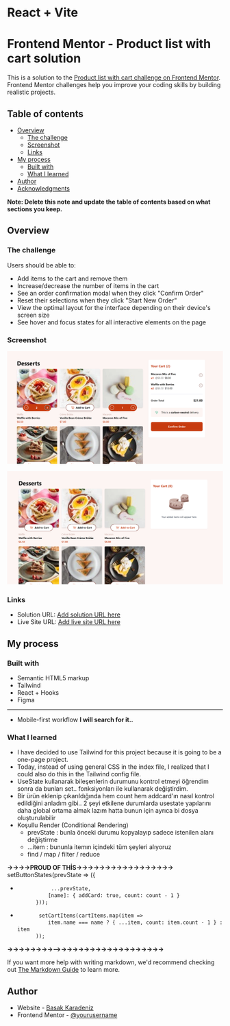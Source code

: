 # React + Vite

# Frontend Mentor - Product list with cart solution

This is a solution to the [Product list with cart challenge on Frontend Mentor](https://www.frontendmentor.io/challenges/product-list-with-cart-5MmqLVAp_d). Frontend Mentor challenges help you improve your coding skills by building realistic projects. 

## Table of contents

- [Overview](#overview)
  - [The challenge](#the-challenge)
  - [Screenshot](#screenshot)
  - [Links](#links)
- [My process](#my-process)
  - [Built with](#built-with)
  - [What I learned](#what-i-learned)
- [Author](#author)
- [Acknowledgments](#acknowledgments)

**Note: Delete this note and update the table of contents based on what sections you keep.**

## Overview

### The challenge

Users should be able to:

- Add items to the cart and remove them
- Increase/decrease the number of items in the cart
- See an order confirmation modal when they click "Confirm Order"
- Reset their selections when they click "Start New Order"
- View the optimal layout for the interface depending on their device's screen size
- See hover and focus states for all interactive elements on the page

### Screenshot

![](./assets/images/productlist_img_1.png)

![](./assets/images/productlist_img_2.png)

### Links

- Solution URL: [Add solution URL here](https://your-solution-url.com)
- Live Site URL: [Add live site URL here](https://your-live-site-url.com)

## My process

### Built with

- Semantic HTML5 markup
- Tailwind
- React + Hooks
- Figma
--------------------------
- Mobile-first workflow  **I will search for it..**



### What I learned

* I have decided to use Tailwind for this project because it is going to be a one-page project.
* Today, instead of using general CSS in the index file, I realized that I could also do this in the Tailwind config file.
* UseState kullanarak bileşenlerin durumunu kontrol etmeyi öğrendim sonra da bunları set.. fonksiyonları ile kullanarak değiştirdim.
* Bir ürün eklenip çıkarıldığında hem count hem addcard'ın nasıl kontrol edildiğini anladım gibi.. 2 şeyi etkilene durumlarda usestate yapılarını daha global ortama almak lazım hatta bunun için ayrıca bi dosya oluşturulabilir
* Koşullu Render (Conditional Rendering)
  - prevState : bunla önceki durumu kopyalayıp  sadece istenilen alanı değiştirme
  - ...item   : bununla itemın içindeki tüm şeyleri alıyoruz       
  - find / map / filter / reduce
  
**->->->->PROUD OF THİS->->->->->->->->->->->->->->->->->**
setButtonStates(prevState => ({
*                ...prevState,
                [name]: { addCard: true, count: count - 1 }
            }));
*            setCartItems(cartItems.map(item =>
                item.name === name ? { ...item, count: item.count - 1 } : item
            ));
**->->->->->->->->-->->->->->->->->->->->->->->->->->->->**


If you want more help with writing markdown, we'd recommend checking out [The Markdown Guide](https://www.markdownguide.org/) to learn more.


## Author

- Website - [Basak Karadeniz](https://www.your-site.com)
- Frontend Mentor - [@yourusername](https://www.frontendmentor.io/profile/yourusername)

